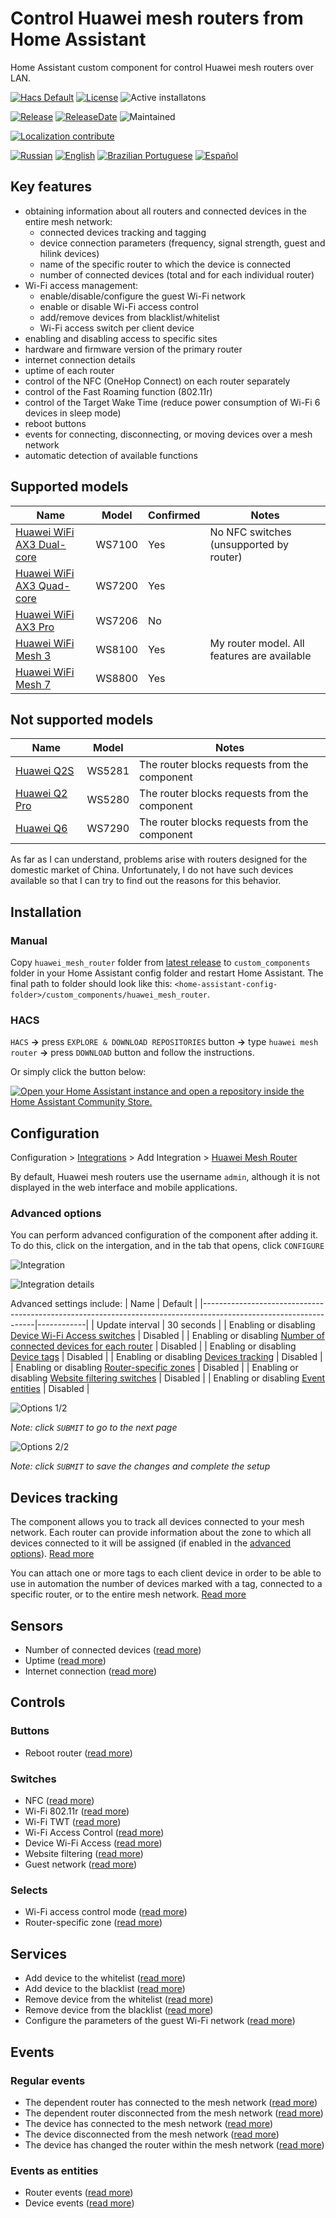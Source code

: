 # Control Huawei mesh routers from Home Assistant

Home Assistant custom component for control Huawei mesh routers over LAN.

[![Hacs Default](https://img.shields.io/badge/HACS-Default-orange.svg)](https://github.com/hacs/integration)
[![License](https://img.shields.io/github/license/vmakeev/huawei_mesh_router)](https://github.com/vmakeev/huawei_mesh_router/blob/master/LICENSE.md)
![Active installatons](https://img.shields.io/badge/dynamic/json?color=blue&label=active%20installations&query=$[%27huawei_mesh_router%27][%27total%27]&url=https%3A%2F%2Fanalytics.home-assistant.io%2Fcustom_integrations.json&cacheSeconds=600)

[![Release](https://img.shields.io/github/v/release/vmakeev/huawei_mesh_router)](https://github.com/vmakeev/huawei_mesh_router/releases/latest)
[![ReleaseDate](https://img.shields.io/github/release-date/vmakeev/huawei_mesh_router)](https://github.com/vmakeev/huawei_mesh_router/releases/latest)
![Maintained](https://img.shields.io/maintenance/yes/2023)

[![Localization contribute](https://img.shields.io/badge/localization-contrubute-blue)](docs/localization.md)

[![Russian](docs/images/flags/ru.png)](custom_components/huawei_mesh_router/translations/ru.json)
[![English](docs/images/flags/gb.png)](custom_components/huawei_mesh_router/translations/en.json)
[![Brazilian Portuguese](docs/images/flags/br.png)](custom_components/huawei_mesh_router/translations/pt-BR.json)
[![Español](docs/images/flags/es.png)](custom_components/huawei_mesh_router/translations/es.json)

## Key features

- obtaining information about all routers and connected devices in the entire mesh network:
  - connected devices tracking and tagging
  - device connection parameters (frequency, signal strength, guest and hilink devices)
  - name of the specific router to which the device is connected
  - number of connected devices (total and for each individual router)
- Wi-Fi access management:
  - enable/disable/configure the guest Wi-Fi network
  - enable or disable Wi-Fi access control
  - add/remove devices from blacklist/whitelist
  - Wi-Fi access switch per client device
- enabling and disabling access to specific sites
- hardware and firmware version of the primary router
- internet connection details
- uptime of each router
- control of the NFC (OneHop Connect) on each router separately
- control of the Fast Roaming function (802.11r)
- control of the Target Wake Time (reduce power consumption of Wi-Fi 6 devices in sleep mode)
- reboot buttons
- events for connecting, disconnecting, or moving devices over a mesh network
- automatic detection of available functions

## Supported models

|                                        Name                                        |  Model | Confirmed |                    Notes                    |
|------------------------------------------------------------------------------------|--------|-----------|---------------------------------------------|
| [Huawei WiFi AX3 Dual-core](https://consumer.huawei.com/en/routers/ax3-dual-core/) | WS7100 |    Yes    | No NFC switches (unsupported by router)     |
| [Huawei WiFi AX3 Quad-core](https://consumer.huawei.com/en/routers/ax3-quad-core/) | WS7200 |    Yes    |                                             |
| [Huawei WiFi AX3 Pro](https://consumer.huawei.com/en/routers/ax3-pro/)             | WS7206 |    No     |                                             |
| [Huawei WiFi Mesh 3](https://consumer.huawei.com/en/routers/wifi-mesh3/)           | WS8100 |    Yes    | My router model. All features are available |
| [Huawei WiFi Mesh 7](https://consumer.huawei.com/en/routers/wifi-mesh7/)           | WS8800 |    Yes    |                                             |


## Not supported models

|                                        Name                                        |  Model |                     Notes                     |
|------------------------------------------------------------------------------------|--------|-----------------------------------------------|
| [Huawei Q2S](https://consumer.huawei.com/cn/support/routers/ws5280/)               | WS5281 | The router blocks requests from the component |
| [Huawei Q2 Pro](https://consumer.huawei.com/cn/support/routers/q2-pro-2pack/)      | WS5280 | The router blocks requests from the component |
| [Huawei Q6](https://consumer.huawei.com/cn/support/routers/q6/)                    | WS7290 | The router blocks requests from the component |

As far as I can understand, problems arise with routers designed for the domestic market of China. Unfortunately, I do not have such devices available so that I can try to find out the reasons for this behavior.

## Installation

### Manual

Copy `huawei_mesh_router` folder from [latest release](https://github.com/vmakeev/huawei_mesh_router/releases/latest) to `custom_components` folder in your Home Assistant config folder and restart Home Assistant. The final path to folder should look like this: `<home-assistant-config-folder>/custom_components/huawei_mesh_router`.

### HACS

`HACS` **->** press `EXPLORE & DOWNLOAD REPOSITORIES` button **->** type `huawei mesh router` **->** press `DOWNLOAD` button and follow the instructions.

Or simply click the button below:

[![Open your Home Assistant instance and open a repository inside the Home Assistant Community Store.](https://my.home-assistant.io/badges/hacs_repository.svg)](https://my.home-assistant.io/redirect/hacs_repository/?owner=vmakeev&repository=huawei_mesh_router&category=integration)


## Configuration

Configuration > [Integrations](https://my.home-assistant.io/redirect/integrations/) > Add Integration > [Huawei Mesh Router](https://my.home-assistant.io/redirect/config_flow_start/?domain=huawei_mesh_router)

By default, Huawei mesh routers use the username `admin`, although it is not displayed in the web interface and mobile applications.

### Advanced options

You can perform advanced configuration of the component after adding it. 
To do this, click on the intergation, and in the tab that opens, click `CONFIGURE`

![Integration](docs/images/integration.png)

![Integration details](docs/images/integration_details.png)

Advanced settings include:
|                                                       Name                                                       |  Default   |
|------------------------------------------------------------------------------------------------------------------|------------|
| Update interval                                                                                                  | 30 seconds |
| Enabling or disabling [Device Wi-Fi Access switches](docs/controls.md#device-wi-fi-access)                       |  Disabled  |
| Enabling or disabling [Number of connected devices for each router](docs/sensors.md#number-of-connected-devices) |  Disabled  |
| Enabling or disabling [Device tags](docs/device-tags.md#device-tags)                                             |  Disabled  |
| Enabling or disabling [Devices tracking](docs/device-tracking.md#devices-tracking)                               |  Disabled  |
| Enabling or disabling [Router-specific zones](docs/device-tracking.md#router-specific-zones)                     |  Disabled  |
| Enabling or disabling [Website filtering switches](docs/controls.md#website-filtering)                           |  Disabled  |
| Enabling or disabling [Event entities](docs/events.md#event-entities)                                            |  Disabled  |


![Options 1/2](docs/images/options_1.png)

*Note: click `SUBMIT` to go to the next page*

![Options 2/2](docs/images/options_2.png)

*Note: click `SUBMIT` to save the changes and complete the setup*


## Devices tracking

The component allows you to track all devices connected to your mesh network. Each router can provide information about the zone to which all devices connected to it will be assigned (if enabled in the [advanced options](#advanced-options)). [Read more](docs/device-tracking.md)

You can attach one or more tags to each client device in order to be able to use in automation the number of devices marked with a tag, connected to a specific router, or to the entire mesh network. [Read more](docs/device-tags.md#device-tags)

## Sensors

* Number of connected devices ([read more](docs/sensors.md#number-of-connected-devices))
* Uptime ([read more](docs/sensors.md#uptime))
* Internet connection ([read more](docs/sensors.md#internet-connection))

## Controls

### Buttons

* Reboot router ([read more](docs/controls.md#reboot))

### Switches

* NFC ([read more](docs/controls.md#nfc-switch))
* Wi-Fi 802.11r ([read more](docs/controls.md#wi-fi-80211r-switch))
* Wi-Fi TWT ([read more](docs/controls.md#wi-fi-6-twt-switch))
* Wi-Fi Access Control ([read more](docs/controls.md#wi-fi-access-control))
* Device Wi-Fi Access ([read more](docs/controls.md#device-wi-fi-access))
* Website filtering ([read more](docs/controls.md#website-filtering))
* Guest network ([read more](docs/controls.md#guest-network))

### Selects
* Wi-Fi access control mode ([read more](docs/controls.md#wi-fi-access-control-mode))
* Router-specific zone ([read more](docs/controls.md#router-specific-zone))

## Services

* Add device to the whitelist ([read more](docs/services.md#add-device-to-the-whitelist))
* Add device to the blacklist ([read more](docs/services.md#add-device-to-the-blacklist))
* Remove device from the whitelist ([read more](docs/services.md#remove-device-from-the-whitelist))
* Remove device from the blacklist ([read more](docs/services.md#remove-device-from-the-blacklist))
* Configure the parameters of the guest Wi-Fi network ([read more](docs/services.md#set-up-a-guest-network))

## Events

### Regular events

* The dependent router has connected to the mesh network ([read more](docs/events.md#the-dependent-router-has-connected-to-the-mesh-network))
* The dependent router disconnected from the mesh network ([read more](docs/events.md#the-dependent-router-disconnected-from-the-mesh-network))
* The device has connected to the mesh network ([read more](docs/events.md#the-device-has-connected-to-the-mesh-network))
* The device disconnected from the mesh network ([read more](docs/events.md#the-device-disconnected-from-the-mesh-network))
* The device has changed the router within the mesh network ([read more](docs/events.md#the-device-has-changed-the-router-within-the-mesh-network))

### Events as entities

* Router events ([read more](docs/events.md#routers))
* Device events ([read more](docs/events.md#devices))